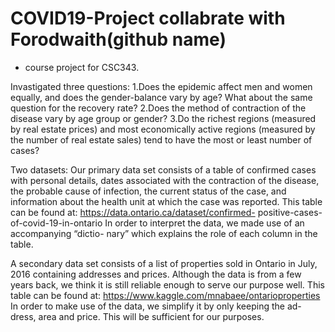 # COVID19-Project collabrate with Forodwaith(github name)
- course project for CSC343.

Invastigated three questions:
1.Does the epidemic affect men and women equally, and does the gender-balance vary by age? What about the same question for the recovery rate?
2.Does the method of contraction of the disease vary by age group or gender?
3.Do the richest regions (measured by real estate prices) and most economically active regions (measured by the number of real estate sales) tend to have the most or least number of cases?

Two datasets:
Our primary data set consists of a table of confirmed cases with personal details, dates associated with the contraction of the disease, the probable cause of infection, the current status of the case, and information about the health unit at which the case was reported.
This table can be found at: https://data.ontario.ca/dataset/confirmed- positive-cases-of-covid-19-in-ontario
In order to interpret the data, we made use of an accompanying “dictio- nary” which explains the role of each column in the table.

A secondary data set consists of a list of properties sold in Ontario in July, 2016 containing addresses and prices. Although the data is from a few years back, we think it is still reliable enough to serve our purpose well.
This table can be found at: https://www.kaggle.com/mnabaee/ontarioproperties
In order to make use of the data, we simplify it by only keeping the ad- dress, area and price. This will be sufficient for our purposes.


